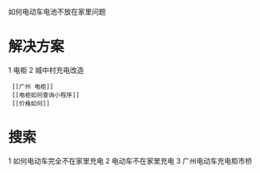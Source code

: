 如何电动车电池不放在家里问题
# 解决方案
  1 电柜
  2 城中村充电改造 
  
	 [[广州 电柜]]
	 [[电柜如何查询小程序]]
	 [[价格如何]]

# 搜索
1 如何电动车完全不在家里充电
2 电动车不在家里充电
3 广州电动车充电柜市桥